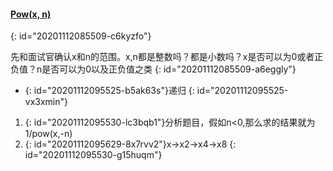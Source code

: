 #### [Pow(x, n)](https://leetcode-cn.com/problems/powx-n/)
{: id="20201112085509-c6kyzfo"}

先和面试官确认x和n的范围。x,n都是整数吗？都是小数吗？x是否可以为0或者正负值？n是否可以为0以及正负值之类
{: id="20201112085509-a6eggly"}

* {: id="20201112095525-b5ak63s"}递归
{: id="20201112095525-vx3xmin"}

1. {: id="20201112095530-lc3bqb1"}分析题目，假如n<0,那么求的结果就为1/pow(x,-n)
2. {: id="20201112095629-8x7rvv2"}x->x2->x4->x8
{: id="20201112095530-g15huqm"}
